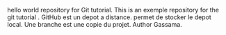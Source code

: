 hello world repository for Git tutorial.
This is an exemple repository for the git tutorial .
GitHub est un depot a distance.
permet de stocker le depot local.
Une branche est une copie du projet.
Author Gassama.
